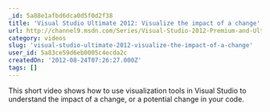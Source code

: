```yaml
---
_id: 5a88e1afbd6dca0d5f0d2f38
title: 'Visual Studio Ultimate 2012: Visualize the impact of a change'
url: http://channel9.msdn.com/Series/Visual-Studio-2012-Premium-and-Ultimate-Overview/Visual-Studio-Ultimate-2012-Visualize-the-impact-of-a-change
category: videos
slug: 'visual-studio-ultimate-2012-visualize-the-impact-of-a-change'
user_id: 5a83ce59d6eb0005c4ecda2c
createdOn: '2012-08-24T07:26:27.000Z'
tags: []
---
```


This short video shows how to use visualization tools in Visual Studio to understand the impact of a change, or a potential change in your code.
